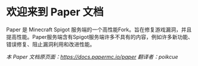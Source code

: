 # 欢迎来到 Paper 文档
Paper 是 Minecraft Spigot 服务端的一个高性能Fork。旨在修复游戏漏洞，并且提高性能。Paper服务端含有Spigot服务端许多不具有的内容，例如许多新功能、错误修复、阻止漏洞利用和改进性能。  
  
*本 Paper 文档原页面：https://docs.papermc.io/paper*
*翻译者：poikcue*
